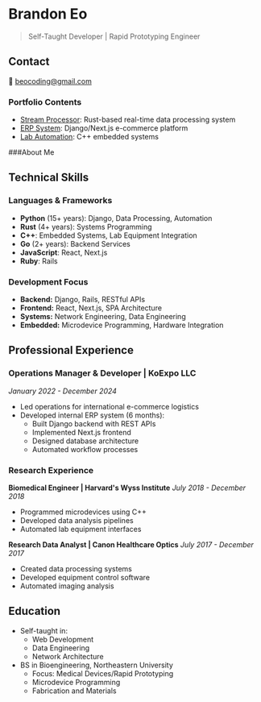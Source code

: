 # Brandon Eo
> Self-Taught Developer | Rapid Prototyping Engineer

## Contact
📧 beocoding@gmail.com

### Portfolio Contents
- [Stream Processor](./stream-processor/): Rust-based real-time data processing system
- [ERP System](./erp-system/): Django/Next.js e-commerce platform
- [Lab Automation](./lab-automation/): C++ embedded systems

###About Me
## Technical Skills

### Languages & Frameworks
- **Python** (15+ years): Django, Data Processing, Automation
- **Rust** (4+ years): Systems Programming
- **C++**: Embedded Systems, Lab Equipment Integration
- **Go** (2+ years): Backend Services
- **JavaScript**: React, Next.js
- **Ruby**: Rails

### Development Focus
- **Backend:** Django, Rails, RESTful APIs
- **Frontend:** React, Next.js, SPA Architecture
- **Systems:** Network Engineering, Data Engineering
- **Embedded:** Microdevice Programming, Hardware Integration

## Professional Experience

### Operations Manager & Developer | KoExpo LLC
*January 2022 - December 2024*
- Led operations for international e-commerce logistics
- Developed internal ERP system (6 months):
  - Built Django backend with REST APIs
  - Implemented Next.js frontend
  - Designed database architecture
  - Automated workflow processes

### Research Experience
**Biomedical Engineer | Harvard's Wyss Institute**
*July 2018 - December 2018*
- Programmed microdevices using C++
- Developed data analysis pipelines
- Automated lab equipment interfaces

**Research Data Analyst | Canon Healthcare Optics**
*July 2017 - December 2017*
- Created data processing systems
- Developed equipment control software
- Automated imaging analysis

## Education
- Self-taught in:
  - Web Development
  - Data Engineering
  - Network Architecture
- BS in Bioengineering, Northeastern University
  - Focus: Medical Devices/Rapid Prototyping
  - Microdevice Programming
  - Fabrication and Materials

